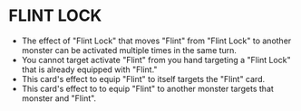 # FLINT LOCK

*   The effect of "Flint Lock" that moves "Flint" from "Flint Lock" to another monster can be activated multiple times in the same turn.
*   You cannot target activate "Flint" from you hand targeting a "Flint Lock" that is already equipped with "Flint."
*   This card's effect to equip "Flint" to itself targets the "Flint" card.
*   This card's effect to to equip "Flint" to another monster targets that monster and "Flint".
